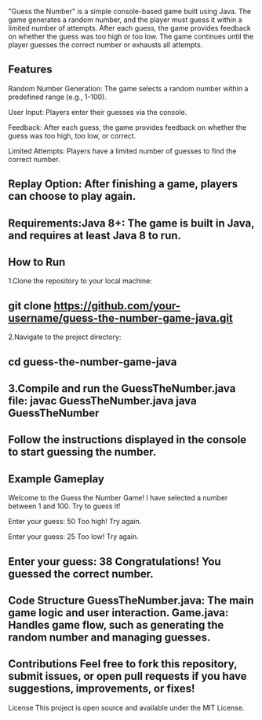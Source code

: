 "Guess the Number" is a simple console-based game built using Java. The game generates a random number, and the player must guess it within a limited number of attempts. After each guess, the game provides feedback on whether the guess was too high or too low. The game continues until the player guesses the correct number or exhausts all attempts.

Features
-----------------------------------------------------------------------------------------
Random Number Generation: The game selects a random number within a predefined range (e.g., 1-100).

User Input: Players enter their guesses via the console.

Feedback: After each guess, the game provides feedback on whether the guess was too high, too low, or correct.

Limited Attempts: Players have a limited number of guesses to find the correct number.

Replay Option: After finishing a game, players can choose to play again.
-----------------------------------------------------------------------------------------

Requirements:Java 8+: The game is built in Java, and requires at least Java 8 to run.
-----------------------------------------------------------------------------------------
How to Run
-----------------------------------------------------------------------------------------
1.Clone the repository to your local machine:

git clone https://github.com/your-username/guess-the-number-game-java.git
-----------------------------------------------------------------------------------------
2.Navigate to the project directory:

cd guess-the-number-game-java
-----------------------------------------------------------------------------------------
3.Compile and run the GuessTheNumber.java file:
javac GuessTheNumber.java
java GuessTheNumber
-----------------------------------------------------------------------------------------
Follow the instructions displayed in the console to start guessing the number.
-----------------------------------------------------------------------------------------
Example Gameplay
-----------------------------------------------------------------------------------------
Welcome to the Guess the Number Game!
I have selected a number between 1 and 100. Try to guess it!

Enter your guess: 50
Too high! Try again.

Enter your guess: 25
Too low! Try again.

Enter your guess: 38
Congratulations! You guessed the correct number.
-----------------------------------------------------------------------------------------
Code Structure
GuessTheNumber.java: The main game logic and user interaction.
Game.java: Handles game flow, such as generating the random number and managing guesses.
-----------------------------------------------------------------------------------------
Contributions
Feel free to fork this repository, submit issues, or open pull requests if you have suggestions, improvements, or fixes!
-----------------------------------------------------------------------------------------
License
This project is open source and available under the MIT License.
